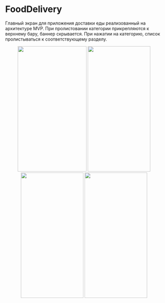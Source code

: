 # FoodDelivery

Главный экран для приложения доставки еды реализованный на архитектуре MVP. При пролистовании категории прикрепляются к верхнему бару, баннер скрывается.
При нажатии на категорию, список пролистываться к соответствующему разделу.

<p align="center">
 <img src="https://user-images.githubusercontent.com/61318296/202701431-d5e2a2ec-76c2-46cc-b2d5-d6a827ef93fc.gif" width="220" height="400">
 <img src="https://user-images.githubusercontent.com/61318296/196146067-35197881-5be6-4be3-9821-4e024589aa80.png" width="200" height="400">
 <img src="https://user-images.githubusercontent.com/61318296/196146151-de4d573b-6972-4071-a5df-4404b00a9e1b.png" width="200" height="400">
 <img src="https://user-images.githubusercontent.com/61318296/196146169-30e426d2-f128-4e77-b016-7b8b23c4d473.png" width="200" height="400">
</p>
